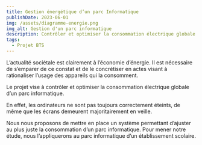 ```yaml
---
title: Gestion énergétique d’un parc Informatique
publishDate: 2023-06-01
img: /assets/diagramme-energie.png
img_alt: Gestion d'un parc informatique
description: Contrôler et optimiser la consommation électrique globale d’un parc informatique.
tags:
  - Projet BTS
---
```


L’actualité sociétale est clairement à l’économie d’énergie. Il est nécessaire de s’emparer de ce constat et de le concrétiser en actes visant à rationaliser l’usage des appareils qui la consomment.

Le projet vise à contrôler et optimiser la consommation électrique globale d’un parc informatique.

En effet, les ordinateurs ne sont pas toujours correctement éteints, de même que les écrans demeurent majoritairement en veille.

Nous nous proposons de mettre en place un système permettant d’ajuster au plus juste la consommation d’un parc informatique. Pour mener notre étude, nous l’appliquerons au parc informatique d’un établissement scolaire.
